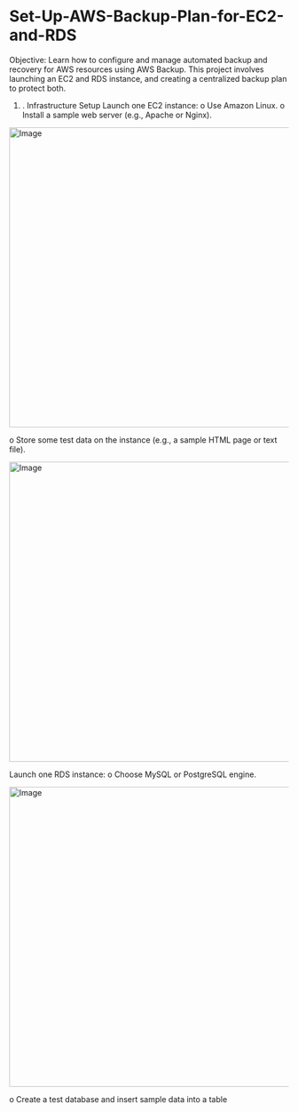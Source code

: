 # Set-Up-AWS-Backup-Plan-for-EC2-and-RDS

Objective: 
Learn how to configure and manage automated backup and recovery for AWS 
resources using AWS Backup. This project involves launching an EC2 and RDS 
instance, and creating a centralized backup plan to protect both.

1. . Infrastructure Setup
Launch one EC2 instance:
o Use Amazon Linux.
o Install a sample web server (e.g., Apache or Nginx).

<img width="960" height="540" alt="Image" src="https://github.com/user-attachments/assets/a0ff816a-a7e9-4142-ade5-1e46878505d5" />

o Store some test data on the instance (e.g., a sample HTML page or text file).

<img width="960" height="540" alt="Image" src="https://github.com/user-attachments/assets/79371709-8cd9-40ce-afb0-12d72296c54c" />

Launch one RDS instance:
o Choose MySQL or PostgreSQL engine.

<img width="960" height="540" alt="Image" src="https://github.com/user-attachments/assets/3a9f3e7f-c800-40d3-afef-94a5a3accc49" />

o Create a test database and insert sample data into a table
